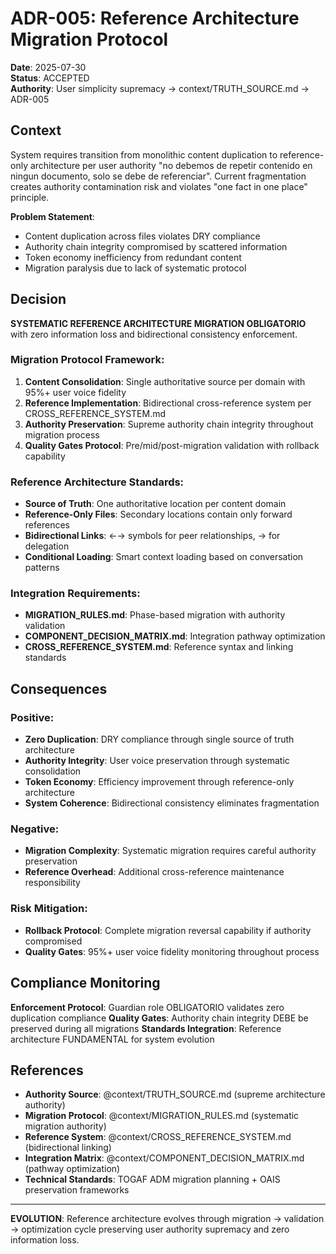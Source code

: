 # ADR-005: Reference Architecture Migration Protocol

**Date**: 2025-07-30  
**Status**: ACCEPTED  
**Authority**: User simplicity supremacy → context/TRUTH_SOURCE.md → ADR-005

## Context

System requires transition from monolithic content duplication to reference-only architecture per user authority "no debemos de repetir contenido en ningun documento, solo se debe de referenciar". Current fragmentation creates authority contamination risk and violates "one fact in one place" principle.

**Problem Statement**: 
- Content duplication across files violates DRY compliance
- Authority chain integrity compromised by scattered information
- Token economy inefficiency from redundant content
- Migration paralysis due to lack of systematic protocol

## Decision

**SYSTEMATIC REFERENCE ARCHITECTURE MIGRATION OBLIGATORIO** with zero information loss and bidirectional consistency enforcement.

### Migration Protocol Framework:
1. **Content Consolidation**: Single authoritative source per domain with 95%+ user voice fidelity
2. **Reference Implementation**: Bidirectional cross-reference system per CROSS_REFERENCE_SYSTEM.md
3. **Authority Preservation**: Supreme authority chain integrity throughout migration process
4. **Quality Gates Protocol**: Pre/mid/post-migration validation with rollback capability

### Reference Architecture Standards:
- **Source of Truth**: One authoritative location per content domain
- **Reference-Only Files**: Secondary locations contain only forward references
- **Bidirectional Links**: ←→ symbols for peer relationships, → for delegation
- **Conditional Loading**: Smart context loading based on conversation patterns

### Integration Requirements:
- **MIGRATION_RULES.md**: Phase-based migration with authority validation
- **COMPONENT_DECISION_MATRIX.md**: Integration pathway optimization
- **CROSS_REFERENCE_SYSTEM.md**: Reference syntax and linking standards

## Consequences

### Positive:
- **Zero Duplication**: DRY compliance through single source of truth architecture
- **Authority Integrity**: User voice preservation through systematic consolidation
- **Token Economy**: Efficiency improvement through reference-only architecture
- **System Coherence**: Bidirectional consistency eliminates fragmentation

### Negative:
- **Migration Complexity**: Systematic migration requires careful authority preservation
- **Reference Overhead**: Additional cross-reference maintenance responsibility

### Risk Mitigation:
- **Rollback Protocol**: Complete migration reversal capability if authority compromised
- **Quality Gates**: 95%+ user voice fidelity monitoring throughout process

## Compliance Monitoring

**Enforcement Protocol**: Guardian role OBLIGATORIO validates zero duplication compliance
**Quality Gates**: Authority chain integrity DEBE be preserved during all migrations
**Standards Integration**: Reference architecture FUNDAMENTAL for system evolution

## References

- **Authority Source**: @context/TRUTH_SOURCE.md (supreme architecture authority)
- **Migration Protocol**: @context/MIGRATION_RULES.md (systematic migration authority)  
- **Reference System**: @context/CROSS_REFERENCE_SYSTEM.md (bidirectional linking)
- **Integration Matrix**: @context/COMPONENT_DECISION_MATRIX.md (pathway optimization)
- **Technical Standards**: TOGAF ADM migration planning + OAIS preservation frameworks

---
**EVOLUTION**: Reference architecture evolves through migration → validation → optimization cycle preserving user authority supremacy and zero information loss.